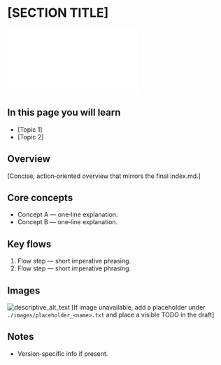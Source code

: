 # [SECTION TITLE]

![hero_image_optional](./images/placeholder_hero.txt)

## In this page you will learn

- [Topic 1]
- [Topic 2]

## Overview

[Concise, action‑oriented overview that mirrors the final index.md.]

## Core concepts

- Concept A — one‑line explanation.
- Concept B — one‑line explanation.

## Key flows

1. Flow step — short imperative phrasing.
2. Flow step — short imperative phrasing.

## Images

![descriptive_alt_text](../../context/sources/quickstart_guides/<guide>/images/<image>.png)
[If image unavailable, add a placeholder under `./images/placeholder_<name>.txt` and place a visible TODO in the draft]

## Notes

- Version‑specific info if present.

